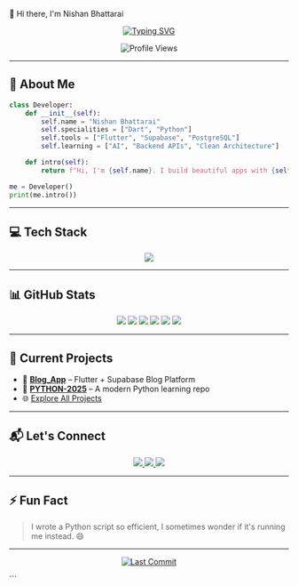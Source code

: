 👋 Hi there, I'm Nishan Bhattarai

<div align="center">

[![Typing SVG](https://readme-typing-svg.demolab.com?font=Fira+Code&pause=1000&color=14B8A6&center=true&vCenter=true&width=435&lines=Flutter+App+Developer;Python+Automator;Clean+UI+Lover;Lifelong+Learner)](https://git.io/typing-svg)

![Profile Views](https://komarev.com/ghpvc/?username=Nishanbhattarai498&style=flat-square&color=14B8A6)

</div>

---

## 🧠 About Me

```python
class Developer:
    def __init__(self):
        self.name = "Nishan Bhattarai"
        self.specialities = ["Dart", "Python"]
        self.tools = ["Flutter", "Supabase", "PostgreSQL"]
        self.learning = ["AI", "Backend APIs", "Clean Architecture"]

    def intro(self):
        return f"Hi, I'm {self.name}. I build beautiful apps with {self.specialities}."

me = Developer()
print(me.intro())
````

---

## 💻 Tech Stack

<p align="center">
  <img src="https://skillicons.dev/icons?i=dart,flutter,python,postgresql,vscode,linux,git,github" />
</p>

---

## 📊 GitHub Stats

<div align="center">

<!-- GitHub Stats -->

<img src="https://github-readme-stats.vercel.app/api?username=Nishanbhattarai498&show_icons=true&theme=default&count_private=true&include_all_commits=true#gh-dark-mode-only" />
<img src="https://github-readme-stats.vercel.app/api?username=Nishanbhattarai498&show_icons=true&theme=radical&count_private=true&include_all_commits=true#gh-light-mode-only" />

<!-- Top Languages -->

<img src="https://github-readme-stats.vercel.app/api/top-langs/?username=Nishanbhattarai498&layout=compact&theme=default&langs_count=6#gh-dark-mode-only" />
<img src="https://github-readme-stats.vercel.app/api/top-langs/?username=Nishanbhattarai498&layout=compact&theme=radical&langs_count=6#gh-light-mode-only" />

<!-- GitHub Streak -->

<img src="https://streak-stats.demolab.com/?user=Nishanbhattarai498&theme=default#gh-dark-mode-only" />
<img src="https://streak-stats.demolab.com/?user=Nishanbhattarai498&theme=radical#gh-light-mode-only" />

</div>

---

## 🚀 Current Projects

* 📱 **[Blog\_App](https://github.com/Nishanbhattarai498/blog_app)** – Flutter + Supabase Blog Platform
* 🐍 **[PYTHON-2025](https://github.com/Nishanbhattarai498/PYTHON-2025)** – A modern Python learning repo
* 🌐 [Explore All Projects](https://github.com/Nishanbhattarai498?tab=repositories)

---

## 📬 Let's Connect

<p align="center">
  <a href="mailto:your.nishanbhatt">
    <img src="https://img.shields.io/badge/Gmail-EA4335?style=for-the-badge&logo=gmail&logoColor=white" />
  </a>
  <a href="https://www.linkedin.com/in/nishan-bhattarai-8baa50287">
    <img src="https://img.shields.io/badge/LinkedIn-0077B5?style=for-the-badge&logo=linkedin&logoColor=white" />
  </a>
  <a href="https://twitter.com/yourhandle">
    <img src="https://img.shields.io/badge/Twitter-1DA1F2?style=for-the-badge&logo=twitter&logoColor=white" />
  </a>
</p>

---

## ⚡ Fun Fact

> I wrote a Python script so efficient, I sometimes wonder if it's running me instead. 😄

---

<div align="center">

[![Last Commit](https://img.shields.io/github/last-commit/Nishanbhattarai498/Nishanbhattarai498?label=Last+Updated\&style=for-the-badge)](https://github.com/Nishanbhattarai498/Nishanbhattarai498/commits/main)

</div>
```
